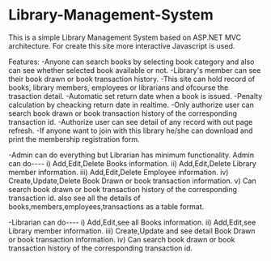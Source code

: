 # Library-Management-System
This is a simple Library Management System based on ASP.NET MVC architecture. For create this site more interactive Javascript is used.

Features:
-Anyone can search books by selecting book category and also can see whether selected book available or not.
-Library's member can see their book drawn or book transaction history.
-This site can hold record of books, library members, employees or librarians and ofcourse the trasaction detail.
-Automatic set return date when a book is issued.
-Penalty calculation by cheacking return date in realtime.
-Only authorize user can search book drawn or book transaction history of the corresponding transaction id.
-Authorize user can see detail of any record with out page refresh.
-If anyone want to join with this library he/she can download and print the membership registration form.

-Admin can do everything but Librarian has minimum functionality.
Admin can do----
i) Add,Edit,Delete Books information.
ii) Add,Edit,Delete Library member information.
iii) Add,Edit,Delete Employee information.
iv) Create,Update,Delete Book Drawn or book transaction information.
v) Can search book drawn or book transaction history of the corresponding transaction id.
also see all the details of books,members,employees,transactions as a table format. 

-Librarian can do----
i) Add,Edit,see all Books information.
ii) Add,Edit,see Library member information.
iii) Create,Update and see detail Book Drawn or book transaction information.
iv) Can search book drawn or book transaction history of the corresponding transaction id.
